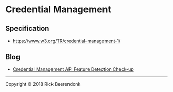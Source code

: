 # Credential Management

## Specification

* https://www.w3.org/TR/credential-management-1/

## Blog

* [Credential Management API Feature Detection Check-up](https://developers.google.com/web/updates/2018/03/webauthn-credential-management)

---

Copyright © 2018 Rick Beerendonk